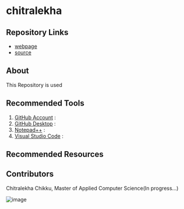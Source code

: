 # chitralekha
## Repository Links

- [webpage](https://chitralekhach.github.io/chitralekha/)
- [source](https://github.com/chitralekhach/chitralekha)

## About
This Repository is used 


## Recommended Tools

1. [GitHub Account](https://github.com/) : 
1. [GitHub Desktop](https://central.github.com/deployments/desktop/desktop/latest/win32) :
1. [Notepad++](https://notepad-plus-plus.org/repository/7.x/7.6.2/npp.7.6.2.Installer.exe) :
1. [Visual Studio Code](https://code.visualstudio.com/docs/?dv=win) :




## Recommended Resources







## Contributors

Chitralekha Chikku, Master of Applied Computer Science(In progress...)

![image]()